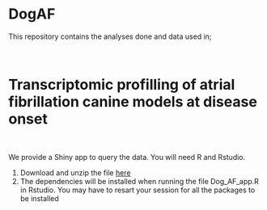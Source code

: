 # DogAF

This repository contains the analyses done and data used in;

<br>

# Transcriptomic profilling of atrial fibrillation canine models at disease onset

<br>

We provide a Shiny app to query the data. 
You will need R and Rstudio. 
1. Download and unzip the file [here](https://github.com/lebf3/DogAF/raw/master/Dog_AF_app.user.zip)
2. The dependencies will be installed when running the file Dog_AF_app.R in Rstudio. 
You may have to resart your session for all the packages to be installed


